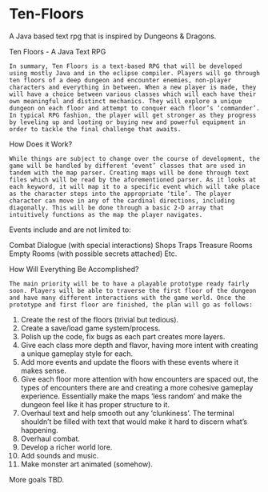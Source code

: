 # Ten-Floors
A Java based text rpg that is inspired by Dungeons &amp; Dragons.

Ten Floors - A Java Text RPG

	In summary, Ten Floors is a text-based RPG that will be developed using mostly Java and in the eclipse compiler. Players will go through ten floors of a deep dungeon and encounter enemies, non-player characters and everything in between. When a new player is made, they will have a choice between various classes which will each have their own meaningful and distinct mechanics. They will explore a unique dungeon on each floor and attempt to conquer each floor’s ‘commander’. In typical RPG fashion, the player will get stronger as they progress by leveling up and looting or buying new and powerful equipment in order to tackle the final challenge that awaits.

How Does it Work?

	While things are subject to change over the course of development, the game will be handled by different ‘event’ classes that are used in tandem with the map parser. Creating maps will be done through text files which will be read by the aforementioned parser. As it looks at each keyword, it will map it to a specific event which will take place as the character steps into the appropriate ‘tile’. The player character can move in any of the cardinal directions, including diagonally. This will be done through a basic 2-D array that intuitively functions as the map the player navigates.

Events include and are not limited to:

Combat
Dialogue (with special interactions)
Shops
Traps
Treasure Rooms
Empty Rooms (with possible secrets attached)
Etc.

How Will Everything Be Accomplished?

	The main priority will be to have a playable prototype ready fairly soon. Players will be able to traverse the first floor of the dungeon and have many different interactions with the game world. Once the prototype and first floor are finished, the plan will go as follows:

1. Create the rest of the floors (trivial but tedious).
2. Create a save/load game system/process.
3. Polish up the code, fix bugs as each part creates more layers.
4. Give each class more depth and flavor, having more intent with creating a unique gameplay style for each.
5. Add more events and update the floors with these events where it makes sense.
6. Give each floor more attention with how encounters are spaced out, the types of encounters there are and creating a more cohesive gameplay experience. Essentially make the maps ‘less random’ and make the dungeon feel like it has proper structure to it.
7. Overhaul text and help smooth out any ‘clunkiness’. The terminal shouldn’t be filled with text that would make it hard to discern what’s happening.
8. Overhaul combat.
9. Develop a richer world lore.
10. Add sounds and music.
11. Make monster art animated (somehow).

More goals TBD.

